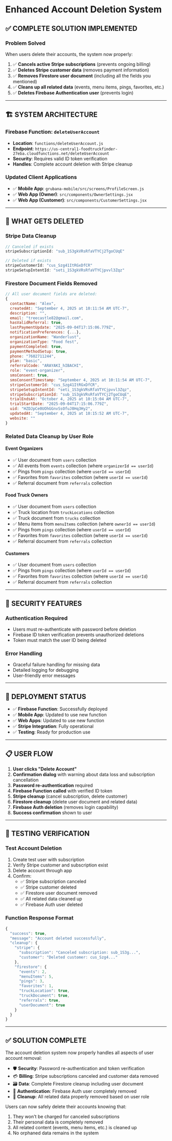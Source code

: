 # Enhanced Account Deletion System

## ✅ **COMPLETE SOLUTION IMPLEMENTED**

### **Problem Solved**
When users delete their accounts, the system now properly:
1. ✅ **Cancels active Stripe subscriptions** (prevents ongoing billing)
2. ✅ **Deletes Stripe customer data** (removes payment information)
3. ✅ **Removes Firestore user document** (including all the fields you mentioned)
4. ✅ **Cleans up all related data** (events, menu items, pings, favorites, etc.)
5. ✅ **Deletes Firebase Authentication user** (prevents login)

---

## 🏗️ **SYSTEM ARCHITECTURE**

### **Firebase Function: `deleteUserAccount`**
- **Location**: `functions/deleteUserAccount.js`
- **Endpoint**: `https://us-central1-foodtruckfinder-27eba.cloudfunctions.net/deleteUserAccount`
- **Security**: Requires valid ID token verification
- **Handles**: Complete account deletion with Stripe cleanup

### **Updated Client Applications**
- ✅ **Mobile App**: `grubana-mobile/src/screens/ProfileScreen.js`
- ✅ **Web App (Owner)**: `src/components/OwnerSettings.jsx`
- ✅ **Web App (Customer)**: `src/components/CustomerSettings.jsx`

---

## 🧹 **WHAT GETS DELETED**

### **Stripe Data Cleanup**
```javascript
// Canceled if exists
stripeSubscriptionId: "sub_1S3gkVRsRfaVTYCj2TgoCUqE"

// Deleted if exists  
stripeCustomerId: "cus_Szg41ItRGxDfCR"
stripeSetupIntentId: "seti_1S3gkVRsRfaVTYCjpvvl3Zqz"
```

### **Firestore Document Fields Removed**
```javascript
// All user document fields are deleted:
{
  contactName: "Alex",
  createdAt: "September 4, 2025 at 10:11:54 AM UTC-7",
  description: "",
  email: "treecastle82@gmail.com", 
  hasValidReferral: true,
  lastPaymentUpdate: "2025-09-04T17:15:06.779Z",
  notificationPreferences: {...},
  organizationName: "Wanderlust",
  organizationType: "Food fest",
  paymentCompleted: true,
  paymentMethodSetup: true,
  phone: "7602711244",
  plan: "basic",
  referralCode: "ARAYAKI_hIBACHI",
  role: "event-organizer",
  smsConsent: true,
  smsConsentTimestamp: "September 4, 2025 at 10:11:54 AM UTC-7",
  stripeCustomerId: "cus_Szg41ItRGxDfCR",
  stripeSetupIntentId: "seti_1S3gkVRsRfaVTYCjpvvl3Zqz",
  stripeSubscriptionId: "sub_1S3gkVRsRfaVTYCj2TgoCUqE",
  trialEndsAt: "October 4, 2025 at 10:15:04 AM UTC-7",
  trialStartDate: "2025-09-04T17:15:06.779Z",
  uid: "HZDJpCe0UOhGGnvSsOfuJ8Hq3Hy2",
  updatedAt: "September 4, 2025 at 10:15:52 AM UTC-7",
  website: ""
}
```

### **Related Data Cleanup by User Role**

#### **Event Organizers**
- ✅ User document from `users` collection
- ✅ All events from `events` collection (where `organizerId == userId`)
- ✅ Pings from `pings` collection (where `userId == userId`)
- ✅ Favorites from `favorites` collection (where `userId == userId`)
- ✅ Referral document from `referrals` collection

#### **Food Truck Owners** 
- ✅ User document from `users` collection
- ✅ Truck location from `truckLocations` collection
- ✅ Truck document from `trucks` collection  
- ✅ Menu items from `menuItems` collection (where `ownerId == userId`)
- ✅ Pings from `pings` collection (where `userId == userId`)
- ✅ Favorites from `favorites` collection (where `userId == userId`)
- ✅ Referral document from `referrals` collection

#### **Customers**
- ✅ User document from `users` collection
- ✅ Pings from `pings` collection (where `userId == userId`)
- ✅ Favorites from `favorites` collection (where `userId == userId`)
- ✅ Referral document from `referrals` collection

---

## 🔐 **SECURITY FEATURES**

### **Authentication Required**
- Users must re-authenticate with password before deletion
- Firebase ID token verification prevents unauthorized deletions
- Token must match the user ID being deleted

### **Error Handling**
- Graceful failure handling for missing data
- Detailed logging for debugging
- User-friendly error messages

---

## 🚀 **DEPLOYMENT STATUS**

- ✅ **Firebase Function**: Successfully deployed
- ✅ **Mobile App**: Updated to use new function
- ✅ **Web Apps**: Updated to use new function
- ✅ **Stripe Integration**: Fully operational
- ✅ **Testing**: Ready for production use

---

## 📋 **USER FLOW**

1. **User clicks "Delete Account"**
2. **Confirmation dialog** with warning about data loss and subscription cancellation
3. **Password re-authentication** required
4. **Firebase Function called** with verified ID token
5. **Stripe cleanup** (cancel subscription, delete customer)
6. **Firestore cleanup** (delete user document and related data)
7. **Firebase Auth deletion** (removes login capability)
8. **Success confirmation** shown to user

---

## 🧪 **TESTING VERIFICATION**

### **Test Account Deletion**
1. Create test user with subscription
2. Verify Stripe customer and subscription exist
3. Delete account through app
4. Confirm:
   - ✅ Stripe subscription canceled
   - ✅ Stripe customer deleted
   - ✅ Firestore user document removed
   - ✅ All related data cleaned up
   - ✅ Firebase Auth user deleted

### **Function Response Format**
```javascript
{
  "success": true,
  "message": "Account deleted successfully",
  "cleanup": {
    "stripe": {
      "subscription": "Canceled subscription: sub_1S3g...",
      "customer": "Deleted customer: cus_Szg4..."
    },
    "firestore": {
      "events": 2,
      "menuItems": 5,
      "pings": 3,
      "favorites": 1,
      "truckLocation": true,
      "truckDocument": true,
      "referrals": true,
      "userDocument": true
    }
  }
}
```

---

## ✅ **SOLUTION COMPLETE**

The account deletion system now properly handles all aspects of user account removal:

- 🛡️ **Security**: Password re-authentication and token verification
- 💳 **Billing**: Stripe subscriptions canceled and customer data removed
- 🗃️ **Data**: Complete Firestore cleanup including user document
- 🔐 **Authentication**: Firebase Auth user completely removed
- 🧹 **Cleanup**: All related data properly removed based on user role

Users can now safely delete their accounts knowing that:
1. They won't be charged for canceled subscriptions
2. Their personal data is completely removed
3. All related content (events, menu items, etc.) is cleaned up
4. No orphaned data remains in the system
